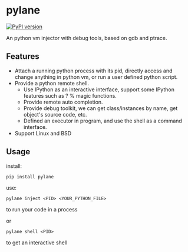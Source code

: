 # pylane

[![PyPI version](https://badge.fury.io/py/pylane.svg)](https://badge.fury.io/py/pylane)

An python vm injector with debug tools, based on gdb and ptrace.

## Features

* Attach a running python process with its pid, directly access and change anything in python vm, or run a user defined python script.
* Provide a python remote shell.
    * Use IPython as an interactive interface, support some IPython features such as ? % magic functions.
    * Provide remote auto completion.
    * Provide debug toolkit, we can get class/instances by name, get object's source code, etc.
    * Defined an executor in program, and use the shell as a command interface.
* Support Linux and BSD

## Usage

install:

```
pip install pylane
```

use:

```
pylane inject <PID> <YOUR_PYTHON_FILE>
```

to run your code in a process

or

```
pylane shell <PID>
```

to get an interactive shell
